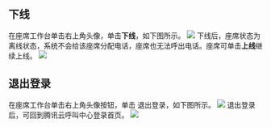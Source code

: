 ## 下线
在座席工作台单击右上角头像，单击**下线**，如下图所示。
![](https://qcloudimg.tencent-cloud.cn/raw/203d92a63925bc97159b28146eab260f.png)
下线后，座席状态为离线状态，系统不会给该座席分配电话，座席也无法呼出电话。座席可单击**上线**继续上线。
![](https://qcloudimg.tencent-cloud.cn/raw/28f3ac2f9614dae8cdb3629808ebfe4c.png)

## 退出登录
在座席工作台单击右上角头像按钮，单击 退出登录，如下图所示。
![](https://qcloudimg.tencent-cloud.cn/raw/9fd8f03e1495165b029f036ef9b405c4.png)
退出登录后，可回到腾讯云呼叫中心登录首页。
![](https://qcloudimg.tencent-cloud.cn/raw/38f50a3460e125978ca301f1a2c78cbb.png)